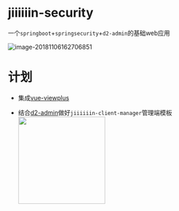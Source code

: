 # jiiiiiin-security



一个`springboot`+`springsecurity`+`d2-admin`的基础web应用

![image-20181106162706851](https://ws3.sinaimg.cn/large/006tNbRwgy1fwyf81a19lj31kw0w0awb.jpg)



# 计划

+ 集成[vue-viewplus](https://github.com/Jiiiiiin/vue-viewplus)

+ 结合[d2-admin](https://gi]thub.com/d2-projects/d2-admin)做好`jiiiiiin-client-manager`管理端模板
  <a href="https://github.com/d2-projects/d2-admin" target="_blank"><img src="https://raw.githubusercontent.com/FairyEver/d2-admin/master/doc/image/d2-admin@2x.png" width="200"></a>
